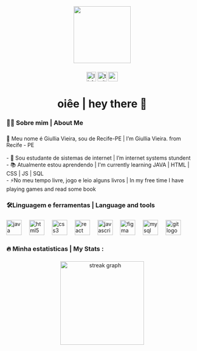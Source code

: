 <div align="center">
  <img height="150" src="https://avatars.githubusercontent.com/u/130769319?v=4"  />
</div>

###

<div align="center">
  <img src="https://img.shields.io/static/v1?message=LinkedIn&logo=linkedin&label=&color=0077B5&logoColor=white&labelColor=&style=for-the-badge" height="25" alt="linkedin logo"  />
  <img src="https://img.shields.io/static/v1?message=Twitter&logo=twitter&label=&color=1DA1F2&logoColor=white&labelColor=&style=for-the-badge" height="25" alt="twitter logo"  />
  <img src="https://img.shields.io/static/v1?message=Gmail&logo=gmail&label=&color=D14836&logoColor=white&labelColor=&style=for-the-badge" height="25" alt="gmail logo"  />
</div>

###

<h1 align="center">oiêe | hey there 👋</h1>

###

<h3 align="left">👩‍💻 Sobre mim |  About Me</h3>

###

<p align="left">👋 Meu nome é Giullia Vieira, sou de Recife-PE | I’m Giullia Vieira. from Recife - PE<br><br>- 🔭 Sou estudante de sistemas de internet | I’m internet systems stundent<br>- 📚  Atualmente estou aprendendo | I'm currently learning JAVA | HTML | CSS | JS | SQL<br>- ⚡No meu tempo livre, jogo e leio alguns livros | In my free time I have playing games and read some book</p>

###

<h3 align="left">🛠Linguagem e ferramentas |  Language and tools</h3>

###

<div align="left">
  <img src="https://cdn.jsdelivr.net/gh/devicons/devicon/icons/java/java-original.svg" height="40" alt="java logo"  />
  <img width="12" />
  <img src="https://cdn.jsdelivr.net/gh/devicons/devicon/icons/html5/html5-original.svg" height="40" alt="html5 logo"  />
  <img width="12" />
  <img src="https://cdn.jsdelivr.net/gh/devicons/devicon/icons/css3/css3-original.svg" height="40" alt="css3 logo"  />
  <img width="12" />
  <img src="https://cdn.jsdelivr.net/gh/devicons/devicon/icons/react/react-original.svg" height="40" alt="react logo"  />
  <img width="12" />
  <img src="https://cdn.jsdelivr.net/gh/devicons/devicon/icons/javascript/javascript-original.svg" height="40" alt="javascript logo"  />
  <img width="12" />
  <img src="https://cdn.jsdelivr.net/gh/devicons/devicon/icons/figma/figma-original.svg" height="40" alt="figma logo"  />
  <img width="12" />
  <img src="https://cdn.jsdelivr.net/gh/devicons/devicon/icons/mysql/mysql-original.svg" height="40" alt="mysql logo"  />
  <img width="12" />
  <img src="https://cdn.jsdelivr.net/gh/devicons/devicon/icons/git/git-original.svg" height="40" alt="git logo"  />
</div>

###

<h3 align="left">🔥   Minha estatisticas |  My Stats :</h3>

###

<div align="center">
  <img src="https://streak-stats.demolab.com?user=VieiraGiullia&locale=en&mode=daily&theme=dark&hide_border=false&border_radius=5&order=3" height="220" alt="streak graph"  />
</div>

###
